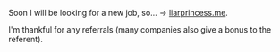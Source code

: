 Soon I will be looking for a new job, so… -> [liarprincess.me](https://liarprincess.me).

I'm thankful for any referrals (many companies also give a bonus to the referent).
